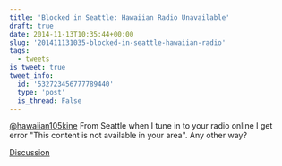 ```yaml
---
title: 'Blocked in Seattle: Hawaiian Radio Unavailable'
draft: true
date: 2014-11-13T10:35:44+00:00
slug: '201411131035-blocked-in-seattle-hawaiian-radio'
tags:
  - tweets
is_tweet: true
tweet_info:
  id: '532723456777789440'
  type: 'post'
  is_thread: False
---
```




[@hawaiian105kine](https://x.com/hawaiian105kine) From Seattle when I tune in to your radio online I get error "This content is not available in your area". Any other way?

[Discussion](https://x.com/sytelus/status/532723456777789440)
